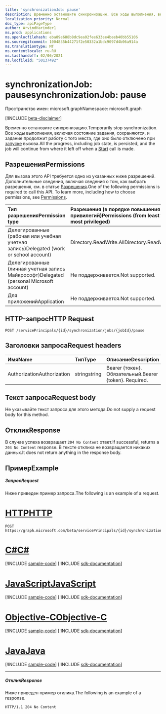```yaml
---
title: 'synchronizationJob: pause'
description: Временно остановите синхронизацию. Все ходы выполнения, включая состояние задания, сохраняются, и задание продолжит работу с того места, где оно было отключено при запуске вызова.
localization_priority: Normal
doc_type: apiPageType
author: ArvindHarinder1
ms.prod: applications
ms.openlocfilehash: eba89e688b8dc9ea02fee633ee4beeb40bb55106
ms.sourcegitcommit: 1004835b44271f2e50332a1bdc9097d4b06a914a
ms.translationtype: MT
ms.contentlocale: ru-RU
ms.lasthandoff: 02/06/2021
ms.locfileid: "50137492"
---
```

# <a name="synchronizationjob-pause"></a><span data-ttu-id="802a9-104">synchronizationJob: pause</span><span class="sxs-lookup"><span data-stu-id="802a9-104">synchronizationJob: pause</span></span>

<span data-ttu-id="802a9-105">Пространство имен: microsoft.graph</span><span class="sxs-lookup"><span data-stu-id="802a9-105">Namespace: microsoft.graph</span></span>

[!INCLUDE [beta-disclaimer](../../includes/beta-disclaimer.md)]

<span data-ttu-id="802a9-106">Временно остановите синхронизацию.</span><span class="sxs-lookup"><span data-stu-id="802a9-106">Temporarily stop synchronization.</span></span> <span data-ttu-id="802a9-107">Все ходы выполнения, включая состояние задания, сохраняются, и задание продолжит работу с того места, где оно было отключено при [запуске](../api/synchronization-synchronizationjob-start.md) вызова.</span><span class="sxs-lookup"><span data-stu-id="802a9-107">All the progress, including job state, is persisted, and the job will continue from where it left off when a [Start](../api/synchronization-synchronizationjob-start.md) call is made.</span></span>

## <a name="permissions"></a><span data-ttu-id="802a9-108">Разрешения</span><span class="sxs-lookup"><span data-stu-id="802a9-108">Permissions</span></span>
<span data-ttu-id="802a9-p103">Для вызова этого API требуется одно из указанных ниже разрешений. Дополнительные сведения, включая сведения о том, как выбрать разрешения, см. в статье [Разрешения](/graph/permissions-reference).</span><span class="sxs-lookup"><span data-stu-id="802a9-p103">One of the following permissions is required to call this API. To learn more, including how to choose permissions, see [Permissions](/graph/permissions-reference).</span></span>

|<span data-ttu-id="802a9-111">Тип разрешения</span><span class="sxs-lookup"><span data-stu-id="802a9-111">Permission type</span></span>                        | <span data-ttu-id="802a9-112">Разрешения (в порядке повышения привилегий)</span><span class="sxs-lookup"><span data-stu-id="802a9-112">Permissions (from least to most privileged)</span></span>              |
|:--------------------------------------|:---------------------------------------------------------|
|<span data-ttu-id="802a9-113">Делегированные (рабочая или учебная учетная запись)</span><span class="sxs-lookup"><span data-stu-id="802a9-113">Delegated (work or school account)</span></span>     |<span data-ttu-id="802a9-114">Directory.ReadWrite.All</span><span class="sxs-lookup"><span data-stu-id="802a9-114">Directory.ReadWrite.All</span></span>  |
|<span data-ttu-id="802a9-115">Делегированные (личная учетная запись Майкрософт)</span><span class="sxs-lookup"><span data-stu-id="802a9-115">Delegated (personal Microsoft account)</span></span> |<span data-ttu-id="802a9-116">Не поддерживается.</span><span class="sxs-lookup"><span data-stu-id="802a9-116">Not supported.</span></span>  |
|<span data-ttu-id="802a9-117">Для приложений</span><span class="sxs-lookup"><span data-stu-id="802a9-117">Application</span></span>                            |<span data-ttu-id="802a9-118">Не поддерживается.</span><span class="sxs-lookup"><span data-stu-id="802a9-118">Not supported.</span></span> | 

## <a name="http-request"></a><span data-ttu-id="802a9-119">HTTP-запрос</span><span class="sxs-lookup"><span data-stu-id="802a9-119">HTTP Request</span></span>
<!-- { "blockType": "ignored" } -->
```http
POST /servicePrincipals/{id}/synchronization/jobs/{jobId}/pause
```

## <a name="request-headers"></a><span data-ttu-id="802a9-120">Заголовки запроса</span><span class="sxs-lookup"><span data-stu-id="802a9-120">Request headers</span></span>

| <span data-ttu-id="802a9-121">Имя</span><span class="sxs-lookup"><span data-stu-id="802a9-121">Name</span></span>           | <span data-ttu-id="802a9-122">Тип</span><span class="sxs-lookup"><span data-stu-id="802a9-122">Type</span></span>    | <span data-ttu-id="802a9-123">Описание</span><span class="sxs-lookup"><span data-stu-id="802a9-123">Description</span></span>|
|:---------------|:--------|:-----------|
| <span data-ttu-id="802a9-124">Authorization</span><span class="sxs-lookup"><span data-stu-id="802a9-124">Authorization</span></span>  | <span data-ttu-id="802a9-125">string</span><span class="sxs-lookup"><span data-stu-id="802a9-125">string</span></span>  | <span data-ttu-id="802a9-p104">Bearer {токен}. Обязательный.</span><span class="sxs-lookup"><span data-stu-id="802a9-p104">Bearer {token}. Required.</span></span> |

## <a name="request-body"></a><span data-ttu-id="802a9-128">Текст запроса</span><span class="sxs-lookup"><span data-stu-id="802a9-128">Request body</span></span>

<span data-ttu-id="802a9-129">Не указывайте текст запроса для этого метода.</span><span class="sxs-lookup"><span data-stu-id="802a9-129">Do not supply a request body for this method.</span></span>

## <a name="response"></a><span data-ttu-id="802a9-130">Отклик</span><span class="sxs-lookup"><span data-stu-id="802a9-130">Response</span></span>

<span data-ttu-id="802a9-131">В случае успеха возвращает `204 No Content` ответ.</span><span class="sxs-lookup"><span data-stu-id="802a9-131">If successful, returns a `204 No Content` response.</span></span> <span data-ttu-id="802a9-132">В тексте отклика не возвращается никаких данных.</span><span class="sxs-lookup"><span data-stu-id="802a9-132">It does not return anything in the response body.</span></span>

## <a name="example"></a><span data-ttu-id="802a9-133">Пример</span><span class="sxs-lookup"><span data-stu-id="802a9-133">Example</span></span>

##### <a name="request"></a><span data-ttu-id="802a9-134">Запрос</span><span class="sxs-lookup"><span data-stu-id="802a9-134">Request</span></span>
<span data-ttu-id="802a9-135">Ниже приведен пример запроса.</span><span class="sxs-lookup"><span data-stu-id="802a9-135">The following is an example of a request.</span></span>

# <a name="http"></a>[<span data-ttu-id="802a9-136">HTTP</span><span class="sxs-lookup"><span data-stu-id="802a9-136">HTTP</span></span>](#tab/http)
<!-- {
  "blockType": "request",
  "name": "synchronizationjob_pause"
}-->
```http
POST https://graph.microsoft.com/beta/servicePrincipals/{id}/synchronization/jobs/{jobId}/pause
```
# <a name="c"></a>[<span data-ttu-id="802a9-137">C#</span><span class="sxs-lookup"><span data-stu-id="802a9-137">C#</span></span>](#tab/csharp)
[!INCLUDE [sample-code](../includes/snippets/csharp/synchronizationjob-pause-csharp-snippets.md)]
[!INCLUDE [sdk-documentation](../includes/snippets/snippets-sdk-documentation-link.md)]

# <a name="javascript"></a>[<span data-ttu-id="802a9-138">JavaScript</span><span class="sxs-lookup"><span data-stu-id="802a9-138">JavaScript</span></span>](#tab/javascript)
[!INCLUDE [sample-code](../includes/snippets/javascript/synchronizationjob-pause-javascript-snippets.md)]
[!INCLUDE [sdk-documentation](../includes/snippets/snippets-sdk-documentation-link.md)]

# <a name="objective-c"></a>[<span data-ttu-id="802a9-139">Objective-C</span><span class="sxs-lookup"><span data-stu-id="802a9-139">Objective-C</span></span>](#tab/objc)
[!INCLUDE [sample-code](../includes/snippets/objc/synchronizationjob-pause-objc-snippets.md)]
[!INCLUDE [sdk-documentation](../includes/snippets/snippets-sdk-documentation-link.md)]

# <a name="java"></a>[<span data-ttu-id="802a9-140">Java</span><span class="sxs-lookup"><span data-stu-id="802a9-140">Java</span></span>](#tab/java)
[!INCLUDE [sample-code](../includes/snippets/java/synchronizationjob-pause-java-snippets.md)]
[!INCLUDE [sdk-documentation](../includes/snippets/snippets-sdk-documentation-link.md)]

---


##### <a name="response"></a><span data-ttu-id="802a9-141">Отклик</span><span class="sxs-lookup"><span data-stu-id="802a9-141">Response</span></span>
<span data-ttu-id="802a9-142">Ниже приведен пример отклика.</span><span class="sxs-lookup"><span data-stu-id="802a9-142">The following is an example of a response.</span></span>
<!-- {
  "blockType": "response",
  "truncated": true,
  "@odata.type": "microsoft.graph.None"
} -->
```http
HTTP/1.1 204 No Content
```
<!-- uuid: 8fcb5dbc-d5aa-4681-8e31-b001d5168d79
2015-10-25 14:57:30 UTC -->
<!--
{
  "type": "#page.annotation",
  "description": "synchronizationJob: pause",
  "keywords": "",
  "section": "documentation",
  "tocPath": "",
  "suppressions": [
  ]
}
-->


